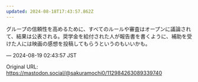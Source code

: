 ```yaml
---
updated: 2024-08-18T17:43:57.862Z
---
```


<p>グループの信頼性を高めるために、すべてのルールや審査はオープンに議論されて、結果は公表される。奨学金を給付された人が報告書を書くように、補助を受けた人には映画の感想を投稿してもらうというのもいいかも。</p>

&mdash; 2024-08-19 02:43:57 JST

Original URL: https://mastodon.social/@sakuramochi0/112984263089339740
